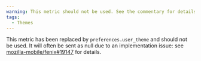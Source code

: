 ```yaml
---
warning: This metric should not be used. See the commentary for details.
tags:
  - Themes
---
```


This metric has been replaced by `preferences.user_theme` and should not be used.
It will often be sent as null due to an implementation issue: see [mozilla-mobile/fenix#19147](https://github.com/mozilla-mobile/fenix/issues/19147) for details.
